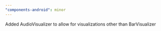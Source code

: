 ```yaml
---
"components-android": minor
---
```


Added AudioVisualizer to allow for visualizations other than BarVisualizer
